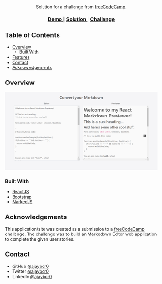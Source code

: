 <!-- Please update value in the {}  -->

<h1 align="center"></h1>

<div align="center">
   Solution for a challenge from  <a href="https://www.freecodecamp.org/" target="_blank">freeCodeCamp</a>.
</div>

<div align="center">
  <h3>
    <a href="https://markdown-reactjs.netlify.app/">
      Demo
    </a>
    <span> | </span>
    <a href="https://codepen.io/ajayboro7277/full/wveYPep">
      Solution
    </a>
    <span> | </span>
    <a href="https://www.freecodecamp.org/learn/front-end-development-libraries/front-end-development-libraries-projects/build-a-markdown-previewer">
      Challenge
    </a>
  </h3>
</div>

<!-- TABLE OF CONTENTS -->

## Table of Contents

- [Overview](#overview)
  - [Built With](#built-with)
- [Features](#features)
- [Contact](#contact)
- [Acknowledgements](#acknowledgements)

<!-- OVERVIEW -->

## Overview

<img src="assets/screenshot-1.png" alt="Markedown Editor Screenshot">

### Built With

<!-- This section should list any major frameworks that you built your project using. Here are a few examples.-->

- [ReactJS](https://reactjs.org/)
- [Bootstrap](https://getbootstrap.com/)
- [MarkedJS](https://marked.js.org/)

## Acknowledgements

This application/site was created as a submission to a [freeCodeCamp](https://www.freecodecamp.org/learn/front-end-development-libraries/) challenge. The [challenge](https://www.freecodecamp.org/learn/front-end-development-libraries/front-end-development-libraries-projects/build-a-markdown-previewer) was to build an Markedown Editor web application to complete the given user stories.

## Contact

- GitHub [@ajaybor0](https://github.com/ajaybor0)
- Twitter [@ajaybor0](https://twitter.com/ajaybor0)
- LinkedIn [@ajaybor0](https://www.linkedin.com/in/ajaybor0/)
